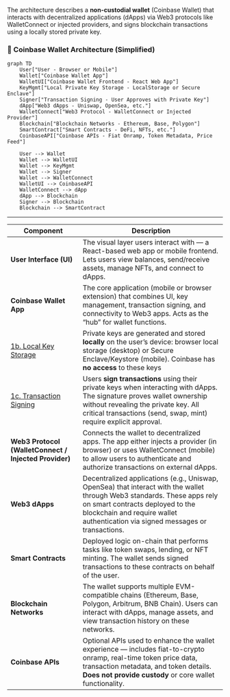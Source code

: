 The architecture describes a **non-custodial wallet** (Coinbase Wallet) that interacts with decentralized applications (dApps) via Web3 protocols like WalletConnect or injected providers, and signs blockchain transactions using a locally stored private key.

### **🧱 Coinbase Wallet Architecture (Simplified)**

```mermaid
graph TD
    User["User - Browser or Mobile"]
    Wallet["Coinbase Wallet App"]
    WalletUI["Coinbase Wallet Frontend - React Web App"]
    KeyMgmt["Local Private Key Storage - LocalStorage or Secure Enclave"]
    Signer["Transaction Signing - User Approves with Private Key"]
    dApp["Web3 dApps - Uniswap, OpenSea, etc."]
    WalletConnect["Web3 Protocol - WalletConnect or Injected Provider"]
    Blockchain["Blockchain Networks - Ethereum, Base, Polygon"]
    SmartContract["Smart Contracts - DeFi, NFTs, etc."]
    CoinbaseAPI["Coinbase APIs - Fiat Onramp, Token Metadata, Price Feed"]

    User --> Wallet
    Wallet --> WalletUI
    Wallet --> KeyMgmt
    Wallet --> Signer
    Wallet --> WalletConnect
    WalletUI --> CoinbaseAPI
    WalletConnect --> dApp
    dApp --> Blockchain
    Signer --> Blockchain
    Blockchain --> SmartContract
```

---

| **Component**                                         | **Description**                                                                                                                                                                                                                                |
| ----------------------------------------------------- | ---------------------------------------------------------------------------------------------------------------------------------------------------------------------------------------------------------------------------------------------- |
| **User Interface (UI)**                               | The visual layer users interact with — a React-based web app or mobile frontend. Lets users view balances, send/receive assets, manage NFTs, and connect to dApps.                                                                             |
| **Coinbase Wallet App**                               | The core application (mobile or browser extension) that combines UI, key management, transaction signing, and connectivity to Web3 apps. Acts as the “hub” for wallet functions.                                                               |
| [1b. Local Key Storage](<1b. Local Key Storage.md>)                             | Private keys are generated and stored **locally** on the user’s device: browser local storage (desktop) or Secure Enclave/Keystore (mobile). Coinbase has **no access** to these keys                                                          |
| [1c. Transaction Signing](<1c. Transaction Signing.md>)                           | Users **sign transactions** using their private keys when interacting with dApps. The signature proves wallet ownership without revealing the private key. All critical transactions (send, swap, mint) require explicit approval.             |
| **Web3 Protocol (WalletConnect / Injected Provider)** | Connects the wallet to decentralized apps. The app either injects a provider (in browser) or uses WalletConnect (mobile) to allow users to authenticate and authorize transactions on external dApps.                                          |
| **Web3 dApps**                                        | Decentralized applications (e.g., Uniswap, OpenSea) that interact with the wallet through Web3 standards. These apps rely on smart contracts deployed to the blockchain and require wallet authentication via signed messages or transactions. |
| **Smart Contracts**                                   | Deployed logic on-chain that performs tasks like token swaps, lending, or NFT minting. The wallet sends signed transactions to these contracts on behalf of the user.                                                                          |
| **Blockchain Networks**                               | The wallet supports multiple EVM-compatible chains (Ethereum, Base, Polygon, Arbitrum, BNB Chain). Users can interact with dApps, manage assets, and view transaction history on these networks.                                               |
| **Coinbase APIs**                                     | Optional APIs used to enhance the wallet experience — includes fiat-to-crypto onramp, real-time token price data, transaction metadata, and token details. **Does not provide custody** or core wallet functionality.                          |
